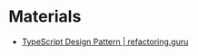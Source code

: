 # Materials

* [TypeScript Design Pattern | refactoring.guru](https://refactoring.guru/design-patterns/typescript)
  